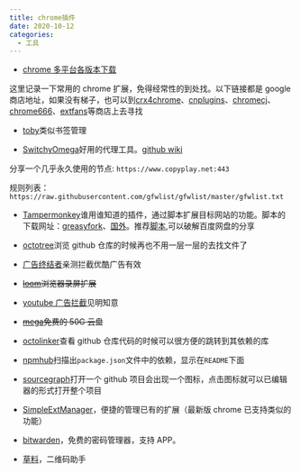 ```yaml
---
title: chrome插件
date: 2020-10-12
categories:
  - 工具
---
```


- [chrome 多平台各版本下载](https://www.chromedownloads.net/chrome64win/)

这里记录一下常用的 chrome 扩展，免得经常性的到处找。以下链接都是 google 商店地址，如果没有梯子，也可以到[crx4chrome](https://www.crx4chrome.com/)、[cnplugins](http://www.cnplugins.com/)、[chromecj](http://chromecj.com/)、[chrome666](https://www.chrome666.com/)、[extfans](https://extfans.com/)等商店上去寻找

- [toby](https://chrome.google.com/webstore/detail/toby-for-chrome/hddnkoipeenegfoeaoibdmnaalmgkpip?utm_source=chrome-ntp-icon)类似书签管理

<!-- more -->

- [SwitchyOmega](https://chrome.google.com/webstore/detail/proxy-switchyomega/padekgcemlokbadohgkifijomclgjgif?utm_source=chrome-ntp-icon)好用的代理工具。[github wiki](https://github.com/FelisCatus/SwitchyOmega/wiki/GFWList)

分享一个几乎永久使用的节点: `https://www.copyplay.net:443`

规则列表：`https://raw.githubusercontent.com/gfwlist/gfwlist/master/gfwlist.txt`

- [Tampermonkey](https://chrome.google.com/webstore/detail/tampermonkey/dhdgffkkebhmkfjojejmpbldmpobfkfo?utm_source=chrome-ntp-icon)谁用谁知道的插件，通过脚本扩展目标网站的功能。脚本的下载网址：[greasyfork](https://greasyfork.org/zh-CN/scripts)、[国外](http://userscripts-mirror.org/)。推荐[脚本](https://greasyfork.org/zh-CN/scripts/370811-2019%E5%B9%B44%E6%9C%8815%E6%97%A5%E6%9B%B4%E6%96%B0-%E7%BD%91%E7%9B%98%E4%B8%87%E8%83%BD%E9%92%A5%E5%8C%99-%E8%87%AA%E5%8A%A8%E6%9F%A5%E8%AF%A2%E7%99%BE%E5%BA%A6%E7%BD%91%E7%9B%98%E5%88%86%E4%BA%AB%E9%93%BE%E6%8E%A5%E7%9A%84%E6%8F%90%E5%8F%96%E7%A0%81-%E5%85%A8%E7%BD%91vip%E8%A7%86%E9%A2%91%E8%A7%A3%E6%9E%90%E6%92%AD%E6%94%BE-%E5%85%A8%E7%BD%91%E4%BB%98%E8%B4%B9%E9%9F%B3%E4%B9%90%E5%85%8D%E8%B4%B9%E4%B8%8B%E8%BD%BD-%E6%B7%98%E5%AE%9D-%E6%8B%BC%E5%A4%9A%E5%A4%9A%E5%A4%A7%E9%A2%9D%E8%B4%AD%E7%89%A9%E4%BC%98%E6%83%A0%E5%88%B8%E9%A2%86%E5%8F%96-%E6%94%AF%E6%8C%81%E5%8E%86%E5%8F%B2%E4%BB%B7%E6%A0%BC%E6%9F%A5%E8%AF%A2),可以破解百度网盘的分享

- [octotree](https://chrome.google.com/webstore/detail/octotree/bkhaagjahfmjljalopjnoealnfndnagc?utm_source=chrome-ntp-icon)浏览 github 仓库的时候再也不用一层一层的去找文件了

- [广告终结者](https://chrome.google.com/webstore/detail/%E5%B9%BF%E5%91%8A%E7%BB%88%E7%BB%93%E8%80%85/fpdnjdlbdmifoocedhkighhlbchbiikl?utm_source=chrome-ntp-icon)亲测拦截优酷广告有效

- ~~[loom](https://chrome.google.com/webstore/detail/loom-video-recorder-scree/liecbddmkiiihnedobmlmillhodjkdmb?utm_source=chrome-ntp-icon)浏览器录屏扩展~~

- [youtube 广告拦截](https://chrome.google.com/webstore/detail/video-adblocker-for-youtu/hflefjhkfeiaignkclmphmokmmbhbhik)见明知意

- ~~[mega](https://chrome.google.com/webstore/detail/mega/bigefpfhnfcobdlfbedofhhaibnlghod/related)免费的 50G 云盘~~

- [octolinker](https://chrome.google.com/webstore/detail/octolinker/jlmafbaeoofdegohdhinkhilhclaklkp/related)查看 github 仓库代码的时候可以很方便的跳转到其依赖的库

- [npmhub](https://chrome.google.com/webstore/detail/npmhub/kbbbjimdjbjclaebffknlabpogocablj/related)扫描出`package.json`文件中的依赖，显示在`README`下面

- [sourcegraph](https://chrome.google.com/webstore/detail/sourcegraph/dgjhfomjieaadpoljlnidmbgkdffpack?utm_source=chrome-ntp-icon)打开一个 github 项目会出现一个图标，点击图标就可以已编辑器的形式打开整个项目

- [SimpleExtManager](https://chrome.google.com/webstore/detail/simpleextmanager/kniehgiejgnnpgojkdhhjbgbllnfkfdk?utm_source=chrome-ntp-icon)，便捷的管理已有的扩展（最新版 chrome 已支持类似的功能）

- [bitwarden](https://chrome.google.com/webstore/detail/bitwarden-free-password-m/nngceckbapebfimnlniiiahkandclblb)，免费的密码管理器，支持 APP。

- [草料](https://chrome.google.com/webstore/detail/%E8%8D%89%E6%96%99%E4%BA%8C%E7%BB%B4%E7%A0%81/moombeodfomdpjnpocobemoiaemednkg)，二维码助手

